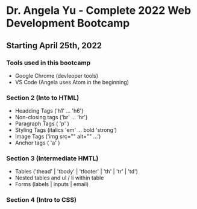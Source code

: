 # Dr. Angela Yu - Complete 2022 Web Development Bootcamp

## Starting April 25th, 2022

### Tools used in this bootcamp

- Google Chrome (devleoper tools)
- VS Code (Angela uses Atom in the beginning)

### Section 2 (Into to HTML)

- Headding Tags ('h1' ... 'h6')
- Non-closing tags ('br' ... 'hr')
- Paragraph Tags ( 'p' )
- Styling Tags (italics 'em' ... bold 'strong')
- Image Tags ('img src="" alt="" ...')
- Anchor tags ( 'a' )

### Section 3 (Intermediate HMTL)

- Tables ('thead' | 'tbody' | 'tfooter' | 'th' | 'tr' | 'td')
- Nested tables and ul / li within table
- Forms (labels | inputs | email)

### Section 4 (Intro to CSS)
